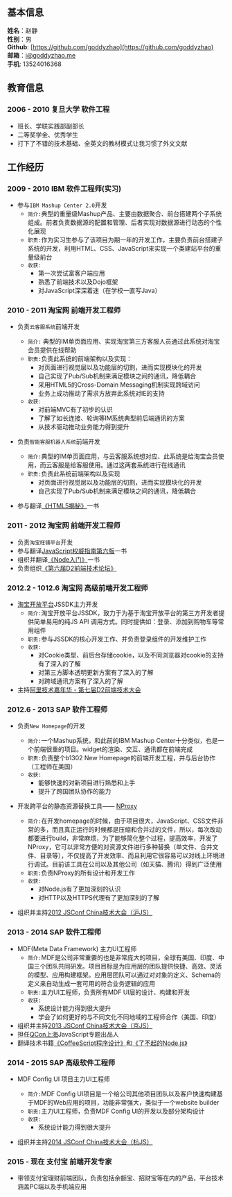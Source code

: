 ## 基本信息

**姓名**：赵静  
**性别**：男  
**Github**: [https://github.com/goddyzhao](https://github.com/goddyzhao)  
**邮箱**：i@goddyzhao.me  
**手机**: 13524016368

## 教育信息

### 2006 - 2010 复旦大学 软件工程
* 班长、学联实践部副部长
* 二等奖学金、优秀学生
* 打下了不错的技术基础、全英文的教材模式让我习惯了外文文献

## 工作经历

### 2009 - 2010 IBM 软件工程师(实习)
* 参与`IBM Mashup Center 2.0`开发
	* `简介:`典型的重量级Mashup产品、主要由数据聚合、前台搭建两个子系统组成。前者负责数据源的配置和管理、后者实现对数据源进行动态的个性化展现
	* `职责:`作为实习生参与了该项目为期一年的开发工作，主要负责前台搭建子系统的开发，利用HTML、CSS、JavaScript来实现一个类建站平台的重量级前台
	* `收获:`
		*  第一次尝试富客户端应用
		*  熟悉了前端技术以及Dojo框架
		*  对JavaScript深深着迷（在学校一直写Java）

### 2010 - 2011 淘宝网 前端开发工程师
* 负责`云客服系统`前端开发
	* `简介:` 典型的IM单页面应用、实现淘宝第三方客服人员通过此系统对淘宝会员提供在线帮助
	* `职责:`负责此系统的前端架构以及实现：
		* 对页面进行视觉层以及功能层的切割，进而实现模块化的开发
		* 自己实现了Pub/Sub机制来满足模块之间的通讯，降低耦合
		* 采用HTML5的Cross-Domain Messaging机制实现跨域访问
		* 业务上成功推动了需求方放弃此系统对IE的支持
	* `收获:`
		* 对前端MVC有了初步的认识
		* 了解了如长连接、轮询等IM系统典型前后端通讯的方案
		* 从技术驱动推动业务能力得到提升 
*  负责`智能客服机器人系统`前端开发
	* `简介:`典型的IM单页面应用，与云客服系统想对应、此系统是给淘宝会员使用，而云客服是给客服使用。通过这两套系统进行在线通讯
	* `职责:`负责此系统前端架构以及实现
		* 对页面进行视觉层以及功能层的切割，进而实现模块化的开发
		* 自己实现了Pub/Sub机制来满足模块之间的通讯，降低耦合
 
* 参与翻译[《HTML5揭秘》](http://book.douban.com/subject/5386169/)一书

### 2011 - 2012 淘宝网 前端开发工程师

* 负责`淘宝旺铺平台`开发
* 参与翻译[JavaScript权威指南第六版](http://product.china-pub.com/199271)一书
* 组织并翻译[《Node入门》](http://nodebeginner.org/index-zh-cn.html)一书
* 负责组织[《第六届D2前端技术论坛》](http://www.d2forum.org/)

### 2012.2 - 1012.6 淘宝网 高级前端开发工程师

* [淘宝开放平台](http://open.taobao.com/)JSSDK主力开发
	* `简介:`淘宝开放平台JSSDK，致力于为基于淘宝开放平台的第三方开发者提供简单易用的纯JS API 调用方式。同时提供如：登录、添加到购物车等常用组件
	* `职责:`参与JSSDK的核心开发工作、并负责登录组件的开发维护工作
	* `收获:`
		* 对Cookie类型、前后台存储cookie，以及不同浏览器对cookie的支持有了深入的了解
		* 对第三方脚本透明更新方案有了深入的了解
		* 对跨域通讯方案有了深入的了解
* 主持[阿里技术嘉年华 - 第七届D2前端技术大会](http://adc.taobao.com/#7th#d2) 

### 2012.6 - 2013 SAP 软件工程师

* 负责`New Homepage`的开发
	* `简介:`一个Mashup系统，和此前的IBM Mashup Center十分类似，也是一个前端很重的项目。widget的渲染、交互、通讯都在前端完成
	* `职责:`负责整个b1302 New Homepage的前端开发工程，并与后台协作（工程师在美国）
	* `收获:`
		* 能够快速的对新项目进行熟悉和上手
		* 提升了跨国团队协作的能力

* 开发跨平台的静态资源替换工具—— [NProxy](http://goddyzhao.me/nproxy)
	* `简介:`在开发homepage的时候，由于项目很大，JavaScript、CSS文件非常的多，而且真正运行的时候都是压缩和合并过的文件，所以，每次改动都要进行build，非常麻烦，为了能够简化整个过程，提高效率，开发了NProxy，它可以非常方便的对资源文件进行多种替换（单文件、合并文件、目录等），不仅提高了开发效率、而且利用它很容易可以对线上环境进行调试。目前该工具在公司以及其他公司（如天猫、腾讯）得到广泛使用
	* `职责:`负责NProxy的所有设计和开发工作
	* `收获:`
		* 对Node.js有了更加深刻的认识
		* 对HTTP以及HTTPS代理有了更加深刻的了解
* 组织并主持[2012 JSConf China技术大会（沪JS）](http://2012.jsconf.cn)

### 2013 - 2014 SAP 软件工程师

* MDF(Meta Data Framework) 主力UI工程师
	* `简介:`MDF是公司非常重要的也是非常庞大的项目，全球有美国、印度、中国三个团队共同研发。项目目标是为应用层的团队提供快捷、高效、灵活的模型、应用构建框架。应用层团队可以通过对对象的定义、Schema的定义来自动生成一套可用的符合业务逻辑的应用
	* `职责:`主力UI工程师，负责所有MDF UI层的设计、构建和开发
	* `收获:`
		* 系统设计能力得到很大提升
		* 学会了如何更好的与不同文化不同地域的工程师合作（美国、印度）
* 组织并主持[2013 JSConf China技术大会（京JS）](http://2013.jsconf.cn/)
* 担任[QCon上海](http://www.qconshanghai.com/)JavaScript专题出品人
* 翻译技术书籍[《CoffeeScript程序设计》](http://book.douban.com/subject/20509115/)和[《了不起的Node.js》](http://book.douban.com/subject/25767596/)

### 2014 - 2015 SAP 高级软件工程师

* MDF Config UI 项目主力UI工程师
	* `简介:`MDF Config UI项目是一个给公司其他项目团队以及客户快速构建基于MDF的Web应用的项目，功能非常强大，类似于一个website builder
	* `职责:`主力UI工程师，负责MDF Config UI的开发以及部分架构设计
	* `收获:`
		* 系统设计能力得到很大提升

* 组织并主持[2014 JSConf China技术大会（杭JS）](http://2014.jsconf.cn/)

### 2015 - 现在 支付宝 前端开发专家

* 带领支付宝理财前端团队，负责包括余额宝、招财宝等在内的产品，平台技术涵盖PC端以及手机端应用